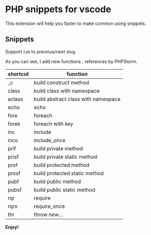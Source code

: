 # PHP snippets for vscode
This extension will help you faster to make common using snippets.

## Snippets

Support `tab` to previous/next slug.

As you can see, I add new functions , references by PHPStorm.

| shortcut  | function                             |
| --------- |--------------------------------------|
| _c        | build construct method               |
| class     | build class with namespace           |
| aclass    | build abstract class with namespace  |
| echo    | echo  |
| fore    | foreach  |
| forek    | foreach with key  |
| inc    | include  |
| inco    | include_once  |
| prif    | build private method   |
| prisf    | build private static method   |
| prof    | build protected method   |
| prosf    | build protected static method   |
| pubf    | build public method   |
| pubsf    | build public static method   |
| rqr    | require   |
| rqro    | require_once   |
| thr    | throw new...   |

**Enjoy!**
